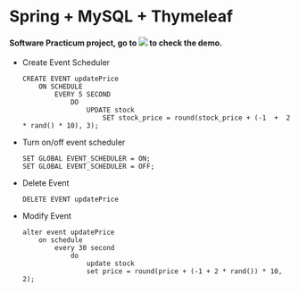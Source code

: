 # Spring + MySQL + Thymeleaf
#### Software Practicum project, go to ![](http://honghu215.com) to check the demo.

* Create Event Scheduler

    ```
    CREATE EVENT updatePrice
        ON SCHEDULE  
            EVERY 5 SECOND  
                DO
                    UPDATE stock
                        SET stock_price = round(stock_price + (-1  +  2 * rand() * 10), 3);
    ```  

* Turn on/off event scheduler  

    ```
    SET GLOBAL EVENT_SCHEDULER = ON;
    SET GLOBAL EVENT_SCHEDULER = OFF;
    ```  

* Delete Event  

    ```
    DELETE EVENT updatePrice
    ```

* Modify Event

    ```
    alter event updatePrice 
        on schedule    
            every 30 second       
                do         
                    update stock           
                    set price = round(price + (-1 + 2 * rand()) * 10, 2);
    ```  

